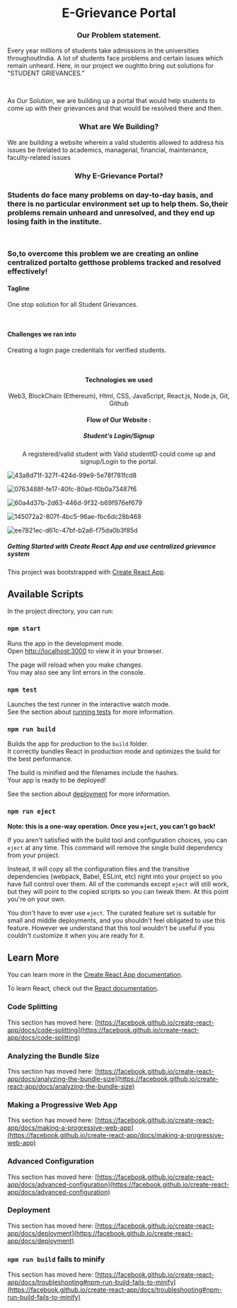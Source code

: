 <h1 align="center">E-Grievance Portal</h1>

<h3 align="center">Our Problem statement.</h3>
<p>Every year millions of students take admissions in the
universities throughoutIndia. A lot of students face
problems and certain issues which remain unheard.
Here, in our project we oughtto bring out solutions for
"STUDENT GRIEVANCES."</p><br>

<p>As Our Solution, we are building up a portal that would
help students to come up with their grievances and
that would be resolved there and then.</p>

<h3 align= "center">What are We Building?</h3>
<p>We are building a website wherein a valid studentis
allowed to address his issues be itrelated to
academics, managerial, financial, maintenance, faculty-related issues</p>

<h3 align= "center">Why E-Grievance Portal?<h3>
<p>Students do face many problems on day-to-day basis,
and there is no particular environment set up to help
them. So,their problems remain unheard and
unresolved, and they end up losing faith in the institute.</p>
<br>
<p>So,to overcome this problem we are creating an online
centralized portalto getthose problems tracked and
resolved effectively!</p>

<h4>Tagline</h4>

<p>One stop solution for all Student Grievances.</p><br>


<h4>Challenges we ran into</h4>

<p>Creating a login page credentials for verified students.</p><br>

<h4 align ="Center">Technologies we used</h4>
<p align="center">Web3, BlockChain (Ethereum), Html, CSS, JavaScript, React.js, Node.js, Git, Github</p>

<h4 align = "Center">Flow of Our Website : </h4>
<h5 align="center">Student's Login/Signup</h5>
<p align="center">
A registered/valid student with Valid studentID could come up and
signup/Login to the portal.</p>



![43a8d71f-327f-424d-99e9-5e78f781fcd8](https://user-images.githubusercontent.com/86427983/236606003-21710326-8bc6-4db8-be52-194084b5b084.jpg)




![0763488f-fe17-40fc-80ad-f0b0a73487f6](https://user-images.githubusercontent.com/86427983/236606012-3d7641bc-f054-4918-92a4-bb7d22d4cbf0.jpg)






![60a4d37b-2d63-446d-9f32-b69f976ef679](https://user-images.githubusercontent.com/86427983/236606024-c4ac3a35-6080-4b51-a7f8-ecefb9d43b12.jpg)








![145072a2-807f-4bc5-96ae-fbc6dc28b468](https://user-images.githubusercontent.com/86427983/236606028-c1e62944-255a-47af-83b1-a65c3bd691a6.jpg)



![ee7821ec-d61c-47bf-b2a6-f75da0b3f85d](https://user-images.githubusercontent.com/86427983/236606031-d8c6601d-86cb-4b54-9338-8a7aae8b2bae.jpg)


<h5 align="center>Home 









































# Getting Started with Create React App and use centralized grievance system

This project was bootstrapped with [Create React App](https://github.com/facebook/create-react-app).

## Available Scripts

In the project directory, you can run:

### `npm start`

Runs the app in the development mode.\
Open [http://localhost:3000](http://localhost:3000) to view it in your browser.

The page will reload when you make changes.\
You may also see any lint errors in the console.

### `npm test`

Launches the test runner in the interactive watch mode.\
See the section about [running tests](https://facebook.github.io/create-react-app/docs/running-tests) for more information.

### `npm run build`

Builds the app for production to the `build` folder.\
It correctly bundles React in production mode and optimizes the build for the best performance.

The build is minified and the filenames include the hashes.\
Your app is ready to be deployed!

See the section about [deployment](https://facebook.github.io/create-react-app/docs/deployment) for more information.

### `npm run eject`

**Note: this is a one-way operation. Once you `eject`, you can't go back!**

If you aren't satisfied with the build tool and configuration choices, you can `eject` at any time. This command will remove the single build dependency from your project.

Instead, it will copy all the configuration files and the transitive dependencies (webpack, Babel, ESLint, etc) right into your project so you have full control over them. All of the commands except `eject` will still work, but they will point to the copied scripts so you can tweak them. At this point you're on your own.

You don't have to ever use `eject`. The curated feature set is suitable for small and middle deployments, and you shouldn't feel obligated to use this feature. However we understand that this tool wouldn't be useful if you couldn't customize it when you are ready for it.

## Learn More

You can learn more in the [Create React App documentation](https://facebook.github.io/create-react-app/docs/getting-started).

To learn React, check out the [React documentation](https://reactjs.org/).

### Code Splitting

This section has moved here: [https://facebook.github.io/create-react-app/docs/code-splitting](https://facebook.github.io/create-react-app/docs/code-splitting)

### Analyzing the Bundle Size

This section has moved here: [https://facebook.github.io/create-react-app/docs/analyzing-the-bundle-size](https://facebook.github.io/create-react-app/docs/analyzing-the-bundle-size)

### Making a Progressive Web App

This section has moved here: [https://facebook.github.io/create-react-app/docs/making-a-progressive-web-app](https://facebook.github.io/create-react-app/docs/making-a-progressive-web-app)

### Advanced Configuration

This section has moved here: [https://facebook.github.io/create-react-app/docs/advanced-configuration](https://facebook.github.io/create-react-app/docs/advanced-configuration)

### Deployment

This section has moved here: [https://facebook.github.io/create-react-app/docs/deployment](https://facebook.github.io/create-react-app/docs/deployment)

### `npm run build` fails to minify

This section has moved here: [https://facebook.github.io/create-react-app/docs/troubleshooting#npm-run-build-fails-to-minify](https://facebook.github.io/create-react-app/docs/troubleshooting#npm-run-build-fails-to-minify)
